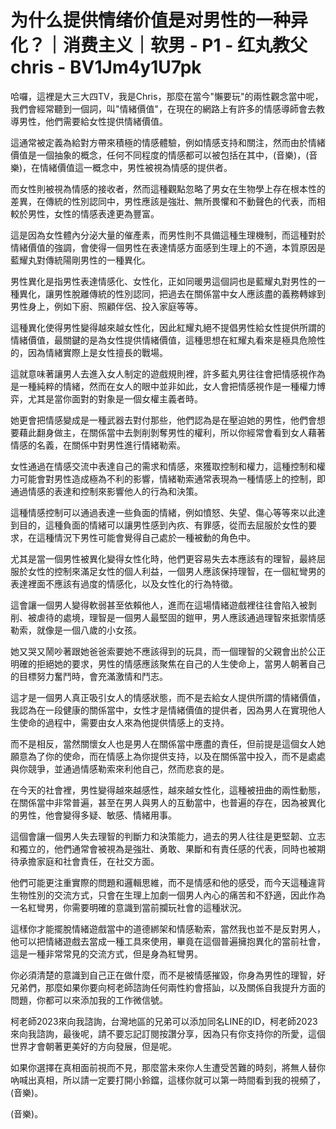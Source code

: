 # 为什么提供情绪价值是对男性的一种异化？｜消费主义｜软男 - P1 - 红丸教父chris - BV1Jm4y1U7pk

哈囉，這裡是大三大四TV，我是Chris，那麼在當今"懶要玩"的兩性觀念當中呢，我們會經常聽到一個詞，叫"情緒價值"，在現在的網路上有許多的情感導師會去教導男性，他們需要給女性提供情緒價值。

這通常被定義為給對方帶來積極的情感體驗，例如情感支持和關注，然而由於情緒價值是一個抽象的概念，任何不同程度的情感都可以被包括在其中，(音樂)，(音樂)，在情緒價值這一概念中，男性被視為情感的提供者。

而女性則被視為情感的接收者，然而這種觀點忽略了男女在生物學上存在根本性的差異，在傳統的性別認同中，男性應該是強壯、無所畏懼和不動聲色的代表，而相較於男性，女性的情感表達更為豐富。

這是因為女性體內分泌大量的催產素，而男性則不具備這種生理機制，而這種對於情緒價值的強調，會使得一個男性在表達情感方面感到生理上的不適，本質原因是藍耀丸對傳統陽剛男性的一種異化。

男性異化是指男性表達情感化、女性化，正如同暖男這個詞也是藍耀丸對男性的一種異化，讓男性脫離傳統的性別認同，把過去在關係當中女人應該盡的義務轉嫁到男性身上，例如下廚、照顧伴侶、投入家庭等等。

這種異化使得男性變得越來越女性化，因此紅耀丸絕不提倡男性給女性提供所謂的情緒價值，最關鍵的是為女性提供情緒價值，這種思想在紅耀丸看來是極具危險性的，因為情緒實際上是女性擅長的戰場。

這就意味著讓男人去進入女人制定的遊戲規則裡，許多藍丸男往往會把情感視作為是一種純粹的情緒，然而在女人的眼中並非如此，女人會把情感視作是一種權力博弈，尤其是當你面對的對象是一個女權主義者時。

她更會把情感變成是一種武器去對付那些，他們認為是在壓迫她的男性，他們會想要藉此翻身做主，在關係當中去剝削剝奪男性的權利，所以你經常會看到女人藉著情感的名義，在關係中對男性進行情緒勒索。

女性通過在情感交流中表達自己的需求和情感，來獲取控制和權力，這種控制和權力可能會對男性造成極為不利的影響，情緒勒索通常表現為一種情感上的控制，即通過情感的表達和控制來影響他人的行為和決策。

這種情感控制可以通過表達一些負面的情緒，例如憤怒、失望、傷心等等來以此達到目的，這種負面的情緒可以讓男性感到內疚、有罪感，從而去屈服於女性的要求，在這種情況下男性可能會覺得自己處於一種被動的角色中。

尤其是當一個男性被異化變得女性化時，他們更容易失去本應該有的理智，最終屈服於女性的控制來滿足女性的個人利益，一個男人應該保持理智，在一個紅彎男的表達裡面不應該有過度的情感化，以及女性化的行為特徵。

這會讓一個男人變得軟弱甚至依賴他人，進而在這場情緒遊戲裡往往會陷入被剝削、被虐待的處境，理智是一個男人最堅固的鎧甲，男人應該通過理智來抵禦情感勒索，就像是一個八歲的小女孩。

她又哭又鬧吵著跟她爸爸索要她不應該得到的玩具，而一個理智的父親會出於公正明確的拒絕她的要求，男性的情感應該聚焦在自己的人生使命上，當男人朝著自己的目標努力奮鬥時，會充滿激情和鬥志。

這才是一個男人真正吸引女人的情感狀態，而不是去給女人提供所謂的情緒價值，我認為在一段健康的關係當中，女性才是情緒價值的提供者，因為男人在實現他人生使命的過程中，需要由女人來為他提供情感上的支持。

而不是相反，當然關懷女人也是男人在關係當中應盡的責任，但前提是這個女人她願意為了你的使命，而在情感上為你提供支持，以及在關係當中投入，而不是處處與你競爭，並通過情感勒索來利他自己，然而悲哀的是。

在今天的社會裡，男性變得越來越感性，越來越女性化，這種被扭曲的兩性動態，在關係當中非常普遍，甚至在男人與男人的互動當中，也普遍的存在，因為被異化的男性，他會變得多疑、敏感、情緒用事。

這個會讓一個男人失去理智的判斷力和決策能力，過去的男人往往是更堅韌、立志和獨立的，他們通常會被視為是強壯、勇敢、果斷和有責任感的代表，同時也被期待承擔家庭和社會責任，在社交方面。

他們可能更注重實際的問題和邏輯思維，而不是情感和他的感受，而今天這種違背生物性別的交流方式，只會在生理上加劇一個男人內心的痛苦和不舒適，因此作為一名紅彎男，你需要明確的意識到當前攔玩社會的這種狀況。

這樣你才能擺脫情緒遊戲當中的道德綁架和情感勒索，當然我也並不是反對男人，他可以把情緒遊戲去當成一種工具來使用，畢竟在這個普遍擁抱異化的當前社會，這是一種非常常見的交流方式，但是身為紅彎男。

你必須清楚的意識到自己正在做什麼，而不是被情感摧毀，你身為男性的理智，好兄弟們，那麼如果你要向柯老師諮詢任何兩性約會搭訕，以及關係自我提升方面的問題，你都可以來添加我的工作微信號。

柯老師2023來向我諮詢，台灣地區的兄弟可以添加同名LINE的ID，柯老師2023來向我諮詢，最後呢，請不要忘記訂閱按讚分享，因為只有你支持你的所愛，這個世界才會朝著更美好的方向發展，但是呢。

如果你選擇在真相面前視而不見，那麼當未來你人生遭受苦難的時刻，將無人替你吶喊出真相，所以請一定要打開小鈴鐺，這樣你就可以第一時間看到我的視頻了，(音樂)。

(音樂)。